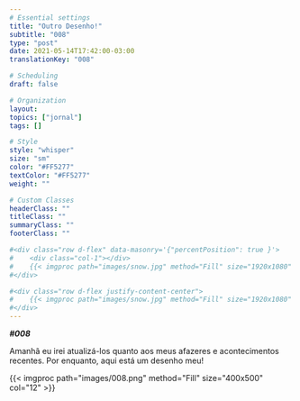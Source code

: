 ```yaml
---
# Essential settings
title: "Outro Desenho!"
subtitle: "008"
type: "post"
date: 2021-05-14T17:42:00-03:00
translationKey: "008"

# Scheduling
draft: false

# Organization
layout:
topics: ["jornal"]
tags: []

# Style
style: "whisper"
size: "sm"
color: "#FF5277"
textColor: "#FF5277"
weight: ""

# Custom Classes
headerClass: ""
titleClass: ""
summaryClass: ""
footerClass: ""

#<div class="row d-flex" data-masonry='{"percentPosition": true }'>
#    <div class="col-1"></div>
#    {{< imgproc path="images/snow.jpg" method="Fill" size="1920x1080" col="8" >}}
#</div>

#<div class="row d-flex justify-content-center">
#    {{< imgproc path="images/snow.jpg" method="Fill" size="1920x1080" col="8" >}}
#</div>
---
```


***#008***

Amanhã eu irei atualizá-los quanto aos meus afazeres e acontecimentos recentes. Por enquanto, aqui está um desenho meu!

<div class="row d-flex justify-content-center">
    {{< imgproc path="images/008.png" method="Fill" size="400x500" col="12" >}}
</div>